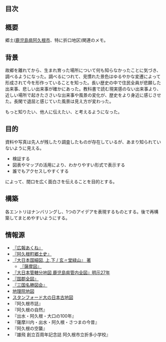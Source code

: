 ## 目次

<!-- toc -->

## 概要

郷土([鹿児島県阿久根市](https://maps.app.goo.gl/PvxRiVGu2V33KGfZ8)、特に折口地区)関連のメモ。

## 背景

故郷を離れてから、生まれ育った場所について何も知らなかったことに気づき、調べるようになった。調べるにつれて、見慣れた景色はゆるやかな変遷によって形成されて今を形作っていることを知った。長い歴史の中で住民全員が悲願した出来事、悲しい出来事が確かにあった。教科書で読む現実感のない出来事より、近しい場所で起きたささいな出来事や風景の変化が、歴史をより身近に感じさせた。長閑で退屈と感じていた風景は見え方が変わった。

もっと知りたい、他人に伝えたい、と考えるようになった。

## 目的

資料や写真は先人が残したり調査したものが存在しているが、あまり知られていないように見える。

- 検証する
- 図表やマップの活用により、わかりやすい形式で表示する
- 誰でもアクセスしやすくする

によって、間口を広く面白さを伝えることを目的とする。

## 構築

各エントリはナンバリングし、1つのアイデアを表現するものとする。後で再構築してまとめやすいようにする。

## 情報源

- [『広報あくね』](https://www.city.akune.lg.jp/shiseijoho/koho/kohoakune/index.html)
- [『阿久根町郷土史』](https://dl.ndl.go.jp/pid/1186448/1/292)
- [『大日本国細図. 上,下 / 玄〃堂緑山』 著](https://www.wul.waseda.ac.jp/kotenseki/html/ru11/ru11_00041/index.html)
  - [『薩摩図』](https://archive.wul.waseda.ac.jp/kosho/ru11/ru11_00041/ru11_00041_0002/ru11_00041_0002_p0035.jpg)
- [『大日本管轄分地図 鹿児島県管内全図』明示27年](https://adeac.jp/iwasebunko/viewer/mp01968400/902-115-00-46)
- [『国郡全図』](https://websv.aichi-pref-library.jp/wahon/detail/208.html)
- [『三国名勝図会』](https://dc.lib.kagoshima-u.ac.jp/ja/search/display/0106180001)
- [地理院地図](https://maps.gsi.go.jp/#15/32.061555/130.227513/&base=ort&ls=ort%7Cd1-no988%7Crelief%7Cpp&blend=01&disp=1001&vs=c1g1j0h0k0l0u0t0z0r0s0m0f1&d=m)
- [スタンフォード大の日本古地図](https://stanford.maps.arcgis.com/apps/SimpleViewer/index.html?appid=733446cc5a314ddf85c59ecc10321b41)
- 『阿久根市誌』
- 『阿久根の自然』
- 『出水・阿久根・大口の100年』
- 『薩摩川内・出水・阿久根・さつまの今昔』
- 『阿久根の空襲』
- 『雄飛 創立百周年記念誌 阿久根市立折多小学校』
